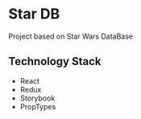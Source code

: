# Star DB

Project based on Star Wars DataBase

## Technology Stack

- React
- Redux
- Storybook
- PropTypes
